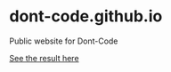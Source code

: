 # dont-code.github.io
Public website for Dont-Code

[See the result here](https://dont-code.github.io)
